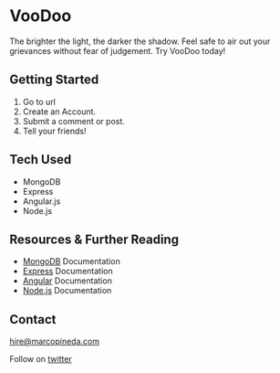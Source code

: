 # VooDoo #

The brighter the light, the darker the shadow. Feel safe to air out your grievances without fear of judgement. Try VooDoo today!

## Getting Started ##

1. Go to url
2. Create an Account.
3. Submit a comment or post.
4. Tell your friends!

## Tech Used ##

- MongoDB
- Express
- Angular.js
- Node.js

## Resources & Further Reading ##

- [MongoDB](https://docs.mongodb.org/manual/) Documentation
- [Express](http://expressjs.com/) Documentation
- [Angular](https://angularjs.org/) Documentation
- [Node.js](https://nodejs.org/en/) Documentation


## Contact ##

hire@marcopineda.com

Follow on [twitter](http://twitter.com/marcoapineda13)
